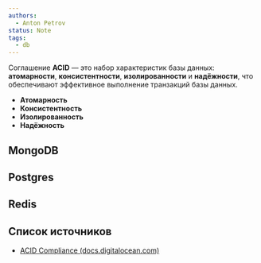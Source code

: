 ```yaml
---
authors:
  - Anton Petrov
status: Note
tags:
  - db
---
```

Соглашение **ACID** — это набор характеристик базы данных: **атомарности**, **консистентности**, **изолированности** и **надёжности**, что обеспечивают эффективное выполнение транзакций базы данных.

- **Атомарность** 
- **Консистентность**
- **Изолированность**
- **Надёжность**

## MongoDB

## Postgres

## Redis

## Список источников

- [ACID Compliance (docs.digitalocean.com)](https://docs.digitalocean.com/glossary/acid/)